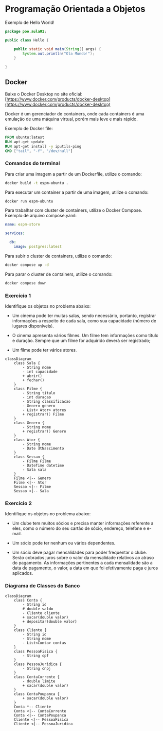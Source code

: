 # Programação Orientada a Objetos

Exemplo de Hello World!
```java
package poo.aula01;

public class Hello {

    public static void main(String[] args) {
        System.out.println("Ola Mundo!");
    }
    
}
```


## Docker

Baixe o Docker Desktop no site oficial: [https://www.docker.com/products/docker-desktop](https://www.docker.com/products/docker-desktop)

Docker é um gerenciador de containers, onde cada containers é uma emulação de uma máquina virtual, porém mais leve e mais rápido.

Exemplo de Docker file:
```Dockerfile
FROM ubuntu:latest
RUN apt-get update
RUN apt-get install -y iputils-ping
CMD ["tail", "-f", "/dev/null"]
```

### Comandos do terminal

Para criar uma imagem a partir de um Dockerfile, utilize o comando:
```bash
docker build -t espm-ubuntu .
```

Para executar um container a partir de uma imagem, utilize o comando:
```bash
docker run espm-ubuntu
```

Para trabalhar com cluster de containers, utilize o Docker Compose. Exemplo de arquivo compose.yaml:
```yaml
name: espm-store

services:

  db:
    image: postgres:latest
```

Para subir o cluster de containers, utilize o comando:
```bash
docker compose up -d
````

Para parar o cluster de containers, utilize o comando:
```bash
docker compose down
```

### Exercício 1

Identifique os objetos no problema abaixo:

- Um cinema pode ter muitas salas, sendo necessário, portanto, registrar informações a respeito de cada sala, como sua capacidade (número de lugares disponíveis).

- O cinema apresenta vários filmes. Um filme tem informações como título e duração. Sempre que um filme for adquirido deverá ser registrado;

- Um filme pode ter vários atores.

``` mermaid
classDiagram
    class Sala {
        - String nome
        - int capacidade
        + abrir()
        + fechar()
    }
    class Filme {
        - String titulo
        - int duracao
        - String classificacao
        - Genero genero
        - List< Ator> atores
        + registrar() Filme
    }
    class Genero {
        - String nome
        + registrar() Genero
    }
    class Ator {
        - String nome
        - Date dtNascimento
    }
    class Sessao {
        - Filme Filme
        - DateTime datetime
        - Sala sala
    }
    Filme <|-- Genero
    Filme <|-- Ator
    Sessao <|-- Filme
    Sessao <|-- Sala
```


### Exercício 2

Identifique os objetos no problema abaixo:

- Um clube tem muitos sócios e precisa manter informações referente a eles, como o número
do seu cartão de sócio, endereço, telefone e e-mail.

- Um sócio pode ter nenhum ou vários dependentes.

- Um sócio deve pagar mensalidades para poder frequentar o clube. Serão cobrados juros sobre o valor da mensalidade relativos ao atraso do pagamento. As informações pertinentes a cada mensalidade são a data de pagamento, o valor, a data em que foi efetivamente paga e juros aplicados.


### Diagrama de Classes do Banco

``` mermaid
classDiagram
    class Conta {
        - String id
        # double saldo
        - Cliente cliente
        + sacar(double valor)
        + depositar(double valor)
    }
    class Cliente {
        - String id
        - String nome
        - List<Conta> contas
    }
    class PessoaFisica {
        - String cpf
    }
    class PessoaJuridica {
        - String cnpj
    }
    class ContaCorrente {
        - double limite
        + sacar(double valor)
    }
    class ContaPoupanca {
        + sacar(double valor)
    }
    Conta *-- Cliente
    Conta <|-- ContaCorrente
    Conta <|-- ContaPoupanca
    Cliente <|-- PessoaFisica
    Cliente <|-- PessoaJuridica
```